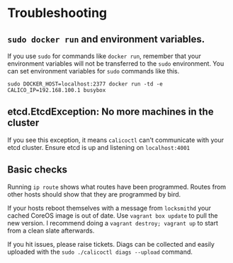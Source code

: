# Troubleshooting

## `sudo docker run` and environment variables.

If you use `sudo` for commands like `docker run`, remember that your environment variables will not be transferred to the `sudo` environment.  You can set environment variables for `sudo` commands like this.

    sudo DOCKER_HOST=localhost:2377 docker run -td -e CALICO_IP=192.168.100.1 busybox

## etcd.EtcdException: No more machines in the cluster

If you see this exception, it means `calicoctl` can't communicate with your etcd cluster.  Ensure etcd is up and listening on `localhost:4001`

## Basic checks
Running `ip route` shows what routes have been programmed. Routes from other hosts should show that they are programmed by bird.

If your hosts reboot themselves with a message from `locksmithd` your cached CoreOS image is out of date.  Use `vagrant box update` to pull the new version.  I recommend doing a `vagrant destroy; vagrant up` to start from a clean slate afterwards.

If you hit issues, please raise tickets. Diags can be collected and easily uploaded with the `sudo ./calicoctl diags --upload` command.